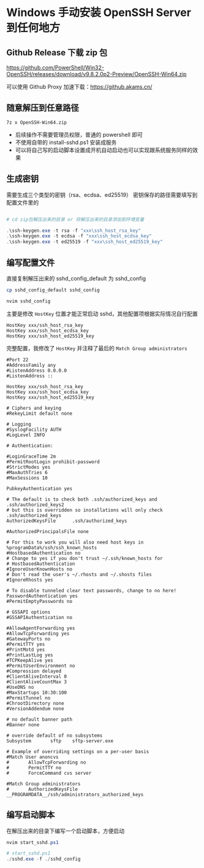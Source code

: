 # Windows 手动安装 OpenSSH Server 到任何地方

## Github Release 下载 zip 包

https://github.com/PowerShell/Win32-OpenSSH/releases/download/v9.8.2.0p2-Preview/OpenSSH-Win64.zip

可以使用 Github Proxy 加速下载：https://github.akams.cn/

## 随意解压到任意路径

```powshell
7z x OpenSSH-Win64.zip
```

- 后续操作不需要管理员权限，普通的 powershell 即可
- 不使用自带的 install-sshd.ps1 安装成服务
- 可以将自己写的启动脚本设置成开机自动启动也可以实现跟系统服务同样的效果

## 生成密钥

需要生成三个类型的密钥（rsa、ecdsa、ed25519）
密钥保存的路径需要填写到配置文件里的

```powershell

# cd zip包解压出来的目录 or 将解压出来的目录添加到环境变量

.\ssh-keygen.exe -t rsa -f "xxx\ssh_host_rsa_key"
.\ssh-keygen.exe -t ecdsa -f "xxx\ssh_host_ecdsa_key"
.\ssh-keygen.exe -t ed25519 -f "xxx\ssh_host_ed25519_key"

```

## 编写配置文件

直接复制解压出来的 sshd_config_default 为 sshd_config

```powershell
cp sshd_config_default sshd_config
```

```powershell
nvim sshd_config
```

主要是修改 `HostKey` 位置才能正常启动 sshd，其他配置项根据实际情况自行配置

```
HostKey xxx/ssh_host_rsa_key
HostKey xxx/ssh_host_ecdsa_key
HostKey xxx/ssh_host_ed25519_key
```

完整配置，我修改了 `HostKey` 并注释了最后的 `Match Group administrators`

```
#Port 22
#AddressFamily any
#ListenAddress 0.0.0.0
#ListenAddress ::

HostKey xxx/ssh_host_rsa_key
HostKey xxx/ssh_host_ecdsa_key
HostKey xxx/ssh_host_ed25519_key

# Ciphers and keying
#RekeyLimit default none

# Logging
#SyslogFacility AUTH
#LogLevel INFO

# Authentication:

#LoginGraceTime 2m
#PermitRootLogin prohibit-password
#StrictModes yes
#MaxAuthTries 6
#MaxSessions 10

PubkeyAuthentication yes

# The default is to check both .ssh/authorized_keys and .ssh/authorized_keys2
# but this is overridden so installations will only check .ssh/authorized_keys
AuthorizedKeysFile      .ssh/authorized_keys

#AuthorizedPrincipalsFile none

# For this to work you will also need host keys in %programData%/ssh/ssh_known_hosts
#HostbasedAuthentication no
# Change to yes if you don't trust ~/.ssh/known_hosts for
# HostbasedAuthentication
#IgnoreUserKnownHosts no
# Don't read the user's ~/.rhosts and ~/.shosts files
#IgnoreRhosts yes

# To disable tunneled clear text passwords, change to no here!
PasswordAuthentication yes
#PermitEmptyPasswords no

# GSSAPI options
#GSSAPIAuthentication no

#AllowAgentForwarding yes
#AllowTcpForwarding yes
#GatewayPorts no
#PermitTTY yes
#PrintMotd yes
#PrintLastLog yes
#TCPKeepAlive yes
#PermitUserEnvironment no
#Compression delayed
#ClientAliveInterval 0
#ClientAliveCountMax 3
#UseDNS no
#MaxStartups 10:30:100
#PermitTunnel no
#ChrootDirectory none
#VersionAddendum none

# no default banner path
#Banner none

# override default of no subsystems
Subsystem       sftp    sftp-server.exe

# Example of overriding settings on a per-user basis
#Match User anoncvs
#       AllowTcpForwarding no
#       PermitTTY no
#       ForceCommand cvs server

#Match Group administrators
#       AuthorizedKeysFile __PROGRAMDATA__/ssh/administrators_authorized_keys
```

## 编写启动脚本

在解压出来的目录下编写一个启动脚本，方便启动

```powershell
nvim start_sshd.ps1
```

```powershell
# start_sshd.ps1
./sshd.exe -f ./sshd_config
```
